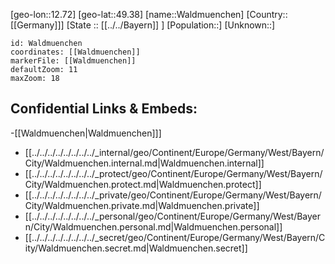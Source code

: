 ﻿---
location: [49.38,12.72]
mapzoom: [7,12] 
mapmarker: city 
type: City
tags:
- geo/City


SpocWebEntityId: 35414
isDeleted: false
confidential: public

---
[geo-lon::12.72]
[geo-lat::49.38]
[name::Waldmuenchen]
[Country::[[Germany]]]
[State :: [[../../Bayern]] ]
[Population::]
[Unknown::]


```leaflet
id: Waldmuenchen
coordinates: [[Waldmuenchen]]
markerFile: [[Waldmuenchen]]
defaultZoom: 11 
maxZoom: 18
```


## Confidential Links & Embeds: 
-[[Waldmuenchen|Waldmuenchen]]] 
- [[../../../../../../../../_internal/geo/Continent/Europe/Germany/West/Bayern/City/Waldmuenchen.internal.md|Waldmuenchen.internal]] 
- [[../../../../../../../../_protect/geo/Continent/Europe/Germany/West/Bayern/City/Waldmuenchen.protect.md|Waldmuenchen.protect]] 
- [[../../../../../../../../_private/geo/Continent/Europe/Germany/West/Bayern/City/Waldmuenchen.private.md|Waldmuenchen.private]] 
- [[../../../../../../../../_personal/geo/Continent/Europe/Germany/West/Bayern/City/Waldmuenchen.personal.md|Waldmuenchen.personal]] 
- [[../../../../../../../../_secret/geo/Continent/Europe/Germany/West/Bayern/City/Waldmuenchen.secret.md|Waldmuenchen.secret]] 

